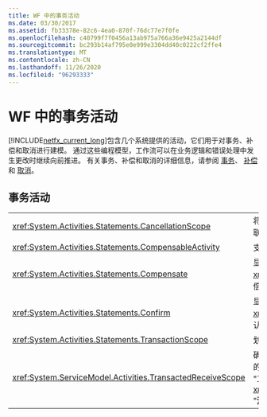 ```yaml
---
title: WF 中的事务活动
ms.date: 03/30/2017
ms.assetid: fb33378e-82c6-4ea0-870f-76dc77e7f0fe
ms.openlocfilehash: c40799f7f0456a13ab975a766a36e9425a2144df
ms.sourcegitcommit: bc293b14af795e0e999e3304dd40c0222cf2ffe4
ms.translationtype: MT
ms.contentlocale: zh-CN
ms.lasthandoff: 11/26/2020
ms.locfileid: "96293333"
---
```

# <a name="transaction-activities-in-wf"></a>WF 中的事务活动

[!INCLUDE[netfx_current_long](../../../includes/netfx-current-long-md.md)]包含几个系统提供的活动，它们用于对事务、补偿和取消进行建模。 通过这些编程模型，工作流可以在业务逻辑和错误处理中发生更改时继续向前推进。 有关事务、补偿和取消的详细信息，请参阅 [事务](workflow-transactions.md)、 [补偿](compensation.md)和 [取消](modeling-cancellation-behavior-in-workflows.md)。  
  
## <a name="transaction-activities"></a>事务活动  
  
|||  
|-|-|  
|<xref:System.Activities.Statements.CancellationScope>|将活动形式的取消逻辑与执行的主要路径（也表示为活动）相关联。|  
|<xref:System.Activities.Statements.CompensableActivity>|支持对其子活动的补偿。|  
|<xref:System.Activities.Statements.Compensate>|显式调用 <xref:System.Activities.Statements.CompensableActivity> 的补偿处理程序。|  
|<xref:System.Activities.Statements.Confirm>|显式调用 <xref:System.Activities.Statements.CompensableActivity> 的确认处理程序。|  
|<xref:System.Activities.Statements.TransactionScope>|划分事务边界。|  
|<xref:System.ServiceModel.Activities.TransactedReceiveScope>|确定接收的消息启动的事务的生存期范围。 事务可以流入发起消息的工作流中，也可以在收到消息时由调度程序创建。 **注意：** 位于 "工具箱" 的 <xref:System.ServiceModel.Activities.TransactedReceiveScope> "**消息传送**" **Toolbox** 部分。|
